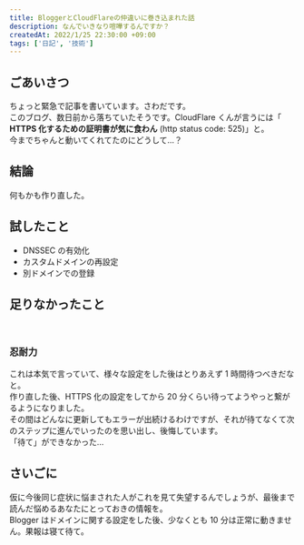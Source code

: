 ```yaml
---
title: BloggerとCloudFlareの仲違いに巻き込まれた話
description: なんでいきなり喧嘩するんですか？
createdAt: 2022/1/25 22:30:00 +09:00
tags: ['日記', '技術']
---
```


## ごあいさつ

ちょっと緊急で記事を書いています。さわだです。  
このブログ、数日前から落ちていたそうです。CloudFlare くんが言うには「 **HTTPS 化するための証明書が気に食わん** (http status code: 525)」と。  
今までちゃんと動いてくれてたのにどうして…？

## 結論

何もかも作り直した。

## 試したこと

-   DNSSEC の有効化
-   カスタムドメインの再設定
-   別ドメインでの登録

## 足りなかったこと

<br>

### 忍耐力

これは本気で言っていて、様々な設定をした後はとりあえず 1 時間待つべきだなと。  
作り直した後、HTTPS 化の設定をしてから 20 分くらい待ってようやっと繋がるようになりました。  
その間はどんなに更新してもエラーが出続けるわけですが、それが待てなくて次のステップに進んでいったのを思い出し、後悔しています。  
「待て」ができなかった…

## さいごに

仮に今後同じ症状に悩まされた人がこれを見て失望するんでしょうが、最後まで読んだ悩めるあなたにとっておきの情報を。  
Blogger はドメインに関する設定をした後、少なくとも 10 分は正常に動きません。果報は寝て待て。
